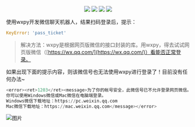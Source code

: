 <div align="center">
    <a href="https://github.com/zhaofeng092/python_auto_office"> <img src="https://badgen.net/badge/Github/%E7%A8%8B%E5%BA%8F%E5%91%98?icon=github&color=red"></a>
    <a href="http://t.cn/A6Gkrbzw"> <img src="https://badgen.net/badge/follow/%E5%85%AC%E4%BC%97%E5%8F%B7?icon=rss&color=green"></a>
    <a href="https://space.bilibili.com/259649365"> <img src="https://badgen.net/badge/pick/B%E7%AB%99?icon=dependabot&color=blue"></a>
    <a href="https://mp.weixin.qq.com/s/CadAaJUTUlXmTxJAjFUfPQ"> <img src="https://badgen.net/badge/join/%E4%BA%A4%E6%B5%81%E7%BE%A4?icon=atom&color=yellow"></a>
</div>

使用wxpy开发微信聊天机器人，结果扫码登录后，提示：

```python
KeyError: 'pass_ticket'
```

> 解决方法：wxpy是根据网页版微信的接口封装的库。用wxpy，得去试试网页版微信（[https://wx.qq.com/](https://wx.qq.com/)）看能否正常登录。


如果出现下面的提示内容，则该微信号也无法使用wxpy进行登录了！目前没有任何办法~

```python
<error><ret>1203</ret><message>为了你的帐号安全，此微信号已不允许登录网页微信。
你可以使用Windows微信或Mac微信在电脑端登录。
Windows微信下载地址：https://pc.weixin.qq.com 
Mac微信下载地址：https://mac.weixin.qq.com</message></error>
```

 ![图片](https://img-blog.csdnimg.cn/img_convert/9f9ea5e5338cbbfda46b8230d5fcf21e.png)